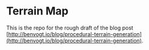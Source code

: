# Terrain Map

This is the repo for the rough draft of the blog post [http://benvogt.io/blog/procedural-terrain-generation](http://benvogt.io/blog/procedural-terrain-generation).
